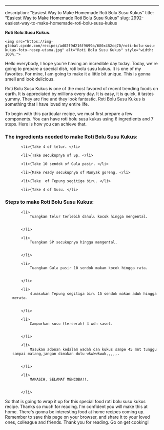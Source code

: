 ---
description: "Easiest Way to Make Homemade Roti Bolu Susu Kukus"
title: "Easiest Way to Make Homemade Roti Bolu Susu Kukus"
slug: 2992-easiest-way-to-make-homemade-roti-bolu-susu-kukus

<p>
	<strong>Roti Bolu Susu Kukus</strong>. 
	
</p>
<p>
	
	<img src="https://img-global.cpcdn.com/recipes/ad02f9d216f9699a/680x482cq70/roti-bolu-susu-kukus-foto-resep-utama.jpg" alt="Roti Bolu Susu Kukus" style="width: 100%;">
	
	
</p>
<p>
	Hello everybody, I hope you're having an incredible day today. Today, we're going to prepare a special dish, roti bolu susu kukus. It is one of my favorites. For mine, I am going to make it a little bit unique. This is gonna smell and look delicious.
</p>
	
<p>
	
</p>
<p>
	Roti Bolu Susu Kukus is one of the most favored of recent trending foods on earth. It is appreciated by millions every day. It is easy, it is quick, it tastes yummy. They are fine and they look fantastic. Roti Bolu Susu Kukus is something that I have loved my entire life.
</p>

<p>
To begin with this particular recipe, we must first prepare a few components. You can have roti bolu susu kukus using 6 ingredients and 7 steps. Here is how you can achieve that.
</p>

<h3>The ingredients needed to make Roti Bolu Susu Kukus:</h3>

<ol>
	
		<li>{Take 4 of telur. </li>
	
		<li>{Take secukupnya of Sp. </li>
	
		<li>{Take 10 sendok of Gula pasir. </li>
	
		<li>{Make ready secukupnya of Munyak goreng. </li>
	
		<li>{Take  of Tepung segitiga biru. </li>
	
		<li>{Take 4 of Susu. </li>
	
</ol>
<p>
	
</p>

<h3>Steps to make Roti Bolu Susu Kukus:</h3>

<ol>
	
		<li>
			Tuangkan telur terlebih dahulu kocok hingga mengental.
			
			
		</li>
	
		<li>
			Tuangkan SP secukupnya hingga mengental.
			
			
		</li>
	
		<li>
			Tuangkan Gula pasir 10 sendok makan kocok hingga rata.
			
			
		</li>
	
		<li>
			4.masukan Tepung segitiga biru 15 sendok makan aduk hingga merata.
			
			
		</li>
	
		<li>
			Campurkan susu (terserah) 4 wdh saset.
			
			
		</li>
	
		<li>
			Masukan adonan kedalam wadah dan kukus sampe 45 mnt tunggu sampai matang,jangan dimakan dulu wkwkwkwwk,,,,,.
			
			
		</li>
	
		<li>
			MAKASIH, SELAMAT MENCOBA!!.
			
			
		</li>
	
</ol>

<p>
	
</p>

<p>
	So that is going to wrap it up for this special food roti bolu susu kukus recipe. Thanks so much for reading. I'm confident you will make this at home. There's gonna be interesting food at home recipes coming up. Remember to save this page on your browser, and share it to your loved ones, colleague and friends. Thank you for reading. Go on get cooking!
</p>
